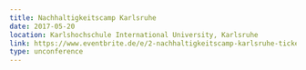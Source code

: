 ```yaml
---
title: Nachhaltigkeitscamp Karlsruhe
date: 2017-05-20
location: Karlshochschule International University, Karlsruhe
link: https://www.eventbrite.de/e/2-nachhaltigkeitscamp-karlsruhe-tickets-33212495468?aff=es2
type: unconference
---
```

